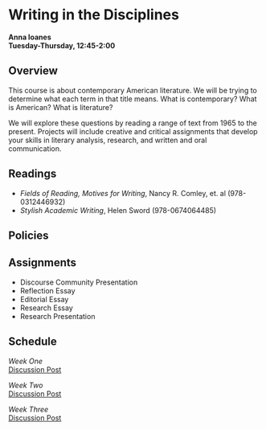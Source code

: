 # Writing in the Disciplines
  
**Anna Ioanes**  
**Tuesday-Thursday, 12:45-2:00**
  
## Overview
This course is about contemporary American literature. We will be trying to determine what each term in that title means. What is contemporary? What is American? What is literature?

We will explore these questions by reading a range of text from 1965 to the present. Projects will include creative and critical assignments that develop your skills in literary analysis, research, and written and oral communication. 

## Readings
- *Fields of Reading, Motives for Writing*, Nancy R. Comley, et. al (978-0312446932)  
- *Stylish Academic Writing*, Helen Sword (978-0674064485)  
  
## Policies  

## Assignments
- Discourse Community Presentation
- Reflection Essay
- Editorial Essay
- Research Essay 
- Research Presentation  
  
## Schedule
*Week One*  
[Discussion Post](http://learn.stfrancis.edu)
  
*Week Two*  
[Discussion Post](http://learn.stfrancis.edu)
  
*Week Three*  
[Discussion Post](http://learn.stfrancis.edu)
  